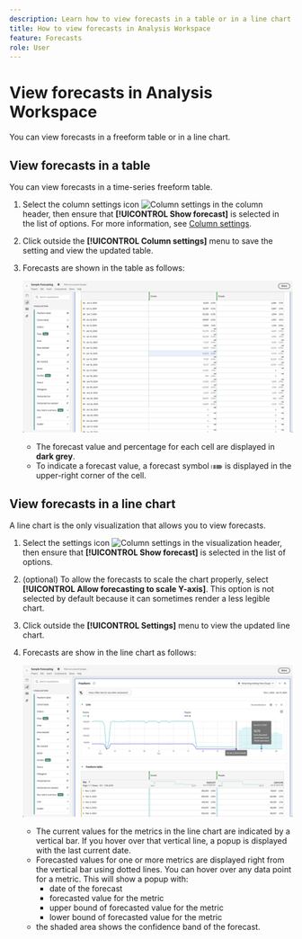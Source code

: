```yaml
---
description: Learn how to view forecasts in a table or in a line chart.
title: How to view forecasts in Analysis Workspace
feature: Forecasts
role: User
---
```

# View forecasts in Analysis Workspace

You can view forecasts in a freeform table or in a line chart.

## View forecasts in a table

You can view forecasts in a time-series freeform table.

1. Select the column settings icon ![Column settings](https://spectrum.adobe.com/static/icons/workflow_18/Smock_Settings_18_N.svg) in the column header, then ensure that **[!UICONTROL Show forecast]** is selected in the list of options. For more information, see [Column settings](/help/visualizations/freeform-table/column-row-settings/column-settings.md).

1. Click outside the **[!UICONTROL Column settings]** menu to save the setting and view the updated table.
   
1. Forecasts are shown in the table as follows:

    ![Show forecast in table](assets/show-forecast-table.png)

    * The forecast value and percentage for each cell are displayed in **dark grey**.
    * To indicate a forecast value, a forecast symbol <img src="./assets/forecast.svg" alt="Forecast symbol" width=20/> is displayed in the upper-right corner of the cell.


## View forecasts in a line chart

A line chart is the only visualization that allows you to view forecasts.

1. Select the settings icon ![Column settings](https://spectrum.adobe.com/static/icons/workflow_18/Smock_Settings_18_N.svg) in the visualization header, then ensure that **[!UICONTROL Show forecast]** is selected in the list of options.

1. (optional) To allow the forecasts to scale the chart properly, select **[!UICONTROL Allow forecasting to scale Y-axis]**. This option is not selected by default because it can sometimes render a less legible chart.

1. Click outside the **[!UICONTROL Settings]** menu to view the updated line chart.

1. Forecasts are show in the line chart as follows:

    ![Show forecast in line chart](assets/show-forecast-linechart.png)

    * The current values for the metrics in the line chart are indicated by a vertical bar. If you hover over that vertical line, a popup is displayed with the last current date.
    * Forecasted values for one or more metrics are displayed right from the vertical bar using dotted lines. You can hover over any data point for a metric. This will show a popup with:
      * date of the forecast
      * forecasted value for the metric
      * upper bound of forecasted value for the metric
      * lower bound of forecasted value for the metric
    * the shaded area shows the confidence band of the forecast.

